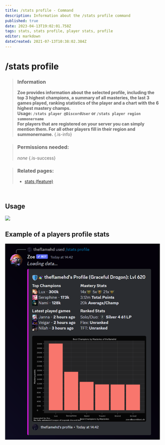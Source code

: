 ```yaml
---
title: /stats profile - Command
description: Information about the /stats profile command
published: true
date: 2023-04-13T19:02:01.758Z
tags: stats, stats profile, player stats, profile
editor: markdown
dateCreated: 2021-07-13T10:38:02.384Z
---
```


# /stats profile

>### Information
>**Zoe provides information about the selected profile, including the top 3 highest champions, a summary of all masteries, the last 3 games played, ranking statistics of the player and a chart with the 6 highest mastery champs.** <br>
>**Usage: `/stats player @DiscordUser` or `/stats player region summonername`** <br>
>**For players that are registered on your server you can simply mention them. For all other players fill in their region and summonername.**
>{.is-info}

>### Permissions needed:
> *none*
>{.is-success}

>### Related pages:
>-   [stats (feature)](/en/features/stats-cmd/)

<br>


## Usage

![](/new_stats_profile.gif)

## Example of a players profile stats

![](/new_statsprofile.png)